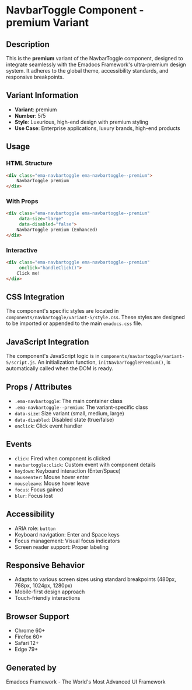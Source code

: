 # NavbarToggle Component - premium Variant

## Description
This is the **premium** variant of the NavbarToggle component, designed to integrate seamlessly with the Emadocs Framework's ultra-premium design system. It adheres to the global theme, accessibility standards, and responsive breakpoints.

## Variant Information
- **Variant**: premium
- **Number**: 5/5
- **Style**: Luxurious, high-end design with premium styling
- **Use Case**: Enterprise applications, luxury brands, high-end products

## Usage

### HTML Structure
```html
<div class="ema-navbartoggle ema-navbartoggle--premium">
    NavbarToggle premium
</div>
```

### With Props
```html
<div class="ema-navbartoggle ema-navbartoggle--premium" 
     data-size="large" 
     data-disabled="false">
    NavbarToggle premium (Enhanced)
</div>
```

### Interactive
```html
<div class="ema-navbartoggle ema-navbartoggle--premium" 
     onclick="handleClick()">
    Click me!
</div>
```

## CSS Integration
The component's specific styles are located in `components/navbartoggle/variant-5/style.css`. These styles are designed to be imported or appended to the main `emadocs.css` file.

## JavaScript Integration
The component's JavaScript logic is in `components/navbartoggle/variant-5/script.js`. An initialization function, `initNavbarTogglePremium()`, is automatically called when the DOM is ready.

## Props / Attributes
- `.ema-navbartoggle`: The main container class
- `.ema-navbartoggle--premium`: The variant-specific class
- `data-size`: Size variant (small, medium, large)
- `data-disabled`: Disabled state (true/false)
- `onclick`: Click event handler

## Events
- `click`: Fired when component is clicked
- `navbartoggle:click`: Custom event with component details
- `keydown`: Keyboard interaction (Enter/Space)
- `mouseenter`: Mouse hover enter
- `mouseleave`: Mouse hover leave
- `focus`: Focus gained
- `blur`: Focus lost

## Accessibility
- ARIA role: `button`
- Keyboard navigation: Enter and Space keys
- Focus management: Visual focus indicators
- Screen reader support: Proper labeling

## Responsive Behavior
- Adapts to various screen sizes using standard breakpoints (480px, 768px, 1024px, 1280px)
- Mobile-first design approach
- Touch-friendly interactions

## Browser Support
- Chrome 60+
- Firefox 60+
- Safari 12+
- Edge 79+

## Generated by
Emadocs Framework - The World's Most Advanced UI Framework
